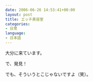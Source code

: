 ```yaml
---
date: 2006-06-26 14:53:41+00:00
layout: post
title: エッチ美容室
categories:
- 日常
language:
- 日本語
---
```


大分に来ています。

で、発見！

でも、そういうとこじゃないですよ（笑）。
